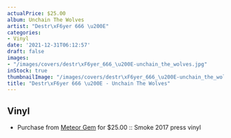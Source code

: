 ```yaml
---
actualPrice: $25.00
album: Unchain The Wolves
artist: "Destr\xF6yer 666 \u200E"
categories:
- Vinyl
date: '2021-12-31T06:12:57'
draft: false
images:
- "/images/covers/destr\xF6yer_666_\u200E-unchain_the_wolves.jpg"
inStock: true
thumbnailImage: "/images/covers/destr\xF6yer_666_\u200E-unchain_the_wolves-thumb.jpg"
title: "Destr\xF6yer 666 \u200E - Unchain The Wolves"
---
```


## Vinyl
* Purchase from [Meteor Gem](https://meteor-gem.com/products/destroyer-666-unchain-the-wolves) for $25.00 :: Smoke 2017 press vinyl
